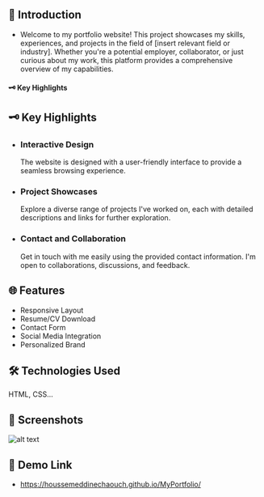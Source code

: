 
## 👋 Introduction
* Welcome to my portfolio website! This project showcases my skills, experiences, and projects in the field of [insert relevant field or industry]. Whether you're a potential employer, collaborator, or just curious about my work, this platform provides a comprehensive overview of my capabilities.

 #### 🗝️ Key Highlights
 
## 🗝️ Key Highlights

- ### Interactive Design 
   The website is designed with a user-friendly interface to provide a seamless browsing   experience.
- ### Project Showcases 
  Explore a diverse range of projects I've worked on, each with detailed descriptions and links for further exploration.
- ### Contact and Collaboration
   Get in touch with me easily using the provided contact information. I'm open to collaborations, discussions, and feedback.


## 🌐 Features




- Responsive Layout
- Resume/CV Download
- Contact Form
- Social Media Integration
- Personalized Brand
## 🛠 Technologies Used
HTML, CSS...


## 📸 Screenshots 
![alt text](https://c.top4top.io/p_2818q6aqb1.png)


## 🔗 Demo Link
* https://houssemeddinechaouch.github.io/MyPortfolio/
